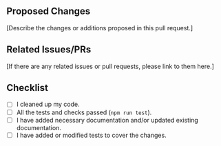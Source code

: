 ## Proposed Changes

[Describe the changes or additions proposed in this pull request.]

## Related Issues/PRs

[If there are any related issues or pull requests, please link to them here.]

## Checklist

- [ ] I cleaned up my code.
- [ ] All the tests and checks passed (`npm run test`).
- [ ] I have added necessary documentation and/or updated existing documentation. <!-- check if not applicable -->
- [ ] I have added or modified tests to cover the changes. <!-- check if not applicable -->